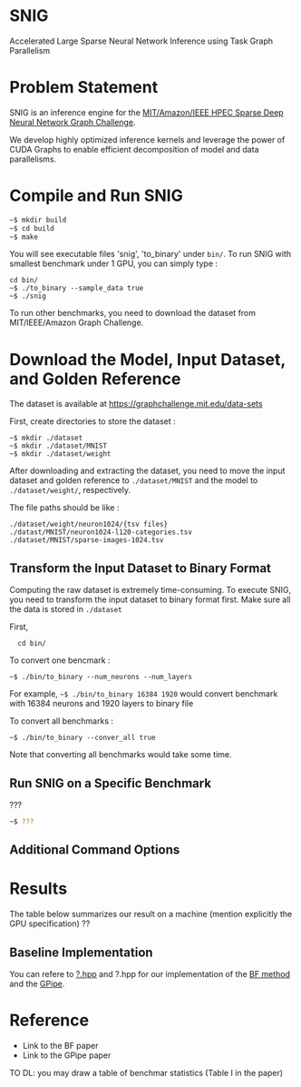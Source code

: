 # SNIG

Accelerated Large Sparse Neural Network Inference using Task Graph Parallelism 

# Problem Statement

SNIG is an inference engine for the [MIT/Amazon/IEEE HPEC Sparse Deep Neural Network Graph Challenge](./https://graphchallenge.mit.edu/challenges). 

We develop highly optimized inference kernels and leverage the power of CUDA Graphs to enable efficient decomposition of model and data parallelisms.

# Compile and Run SNIG

```bash
~$ mkdir build
~$ cd build
~$ make
```
You will see executable files 'snig', 'to_binary' under `bin/`.
To run SNIG with smallest benchmark under 1 GPU, you can simply type :

```
cd bin/
~$ ./to_binary --sample_data true
~$ ./snig
```

To run other benchmarks, you need to download the dataset from MIT/IEEE/Amazon Graph Challenge.

# Download the Model, Input Dataset, and Golden Reference

The dataset is available at https://graphchallenge.mit.edu/data-sets

First, create directories to store the dataset :
```
~$ mkdir ./dataset
~$ mkdir ./dataset/MNIST
~$ mkdir ./dataset/weight
```
After downloading and extracting the dataset, 
you need to move the input dataset and golden reference to ```./dataset/MNIST``` and the model to ```./dataset/weight/```, respectively.

The file paths should be like :

```
./dataset/weight/neuron1024/{tsv files}
./datast/MNIST/neuron1024-l120-categories.tsv
./dataset/MNIST/sparse-images-1024.tsv
```

## Transform the Input Dataset to Binary Format

Computing the raw dataset is extremely time-consuming.
To execute SNIG, you need to transform the input dataset to binary format first.
Make sure all the data is stored in ```./dataset```

First, 
``` 
  cd bin/ 
```
To convert one bencmark :
```
~$ ./bin/to_binary --num_neurons --num_layers
```
For example, ``` ~$ ./bin/to_binary 16384 1920 ``` would convert benchmark with 16384 neurons and 1920 layers to binary file

To convert all benchmarks :
```
~$ ./bin/to_binary --conver_all true
```
Note that converting all benchmarks would take some time.

## Run SNIG on a Specific Benchmark

???

```bash
~$ ???
```

## Additional Command Options

# Results

The table below summarizes our result on a machine (mention explicitly the GPU specification) ??

## Baseline Implementation

You can refere to [?.hpp](./file/to/bf/method) and ?.hpp for our implementation of the [BF method](...) and the [GPipe](...).

# Reference

+ Link to the BF paper
+ Link to the GPipe paper


TO DL: you may draw a table of benchmar statistics (Table I in the paper)
